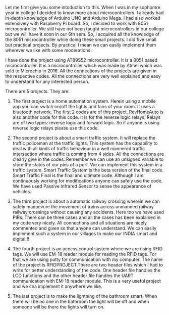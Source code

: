 Let me first give you some intoduction to this. When I was in my sophomre year in college I decided to know more about microcontrollers.
I already had in-depth knowledge of Arduino UNO and Arduino Mega. I had also worked extensively with Raspberry Pi board. So, I decided to
work with 8051 microcontroller. We still have not been taught microcontrollers in our college but we will have it soon in our 6th sem. So,
I acquired all the knowledge of the 8051 microcontroller while doing these small projects. I did five small but practical projects. By 
practical I mean we can easily implement them wherever we like with some moderations.

I have done the project using AT89S52 microcontroller. It is a 8051 based microcontroller. It is a microcontroller which was made by Atmel which was sold to Microchip in 2016. All the connections of the projects are given in the respective codes. All the connections are very well explained and easy to understand for any interested person. 

There are 5 projects. They are:

1. The first project is a home automation system. Herein using a mobile app you can switch on/off the lights and fans of your room. It        uses a bluetooth network. The first 2 codes are of this project. RevHomeAuto is also another code for this code. It is for the reverse    logic relays. Relays are of two types: reverse logic and forward logic. So if anyone is using reverse logic relays please use this        code. 

2. The second project is about a smart traffic system. It will replace the traffic policeman at the traffic lights. This system has the 
   capability to deal with all kinds of traffic behaviour in a well mannered traffic intersection where traffic is coming from 4 sides.      All the connections are clearly give in the codes. Remember we can use an unsigned variable to store the states of our pins of a port.
   We can implement this system in a traffic system. Smart Traffic System is the beta version of the final code. Smart Traffic Final is 
   the final and ultimate code. Although I am continuously working for modifications anyone can safely use the code. We have used Passive 
   Infrared Sensor to sense the appearance of vehicles.
   
3. The third project is about a automatic railway crossing wherein we can safely manoevure the movement of trains across unmanned railway
   railway crossings without causing any accidents. Here too we have used PIRs. There can be three cases and all the cases has been          explained in my code very nicely. All connections and all situations are nicely commented and given so that anyone can understand. We      can easily implement such a system in our villages to make our INDIA smart and digital!!!
   
4. The fourth project is an access control system where we are using RFID tags. We will use EM-18 reader module for reading the RFID tags.
   For that we are using putty for communication with my computer. The name of the project is RFIDPROJECT.There are two header files which    I had to write for better understanding of the code. One header file handles the LCD functions and the other header file handles the 
   UART communication with EM-18 reader module. This is a very useful project and we cna implement it anywhere we like. 
   
5. The last project is to make the lightning of the bathroom smart. When there will be no one in the bathroom the light will be off and      when someone will be there the lights will turn on.

